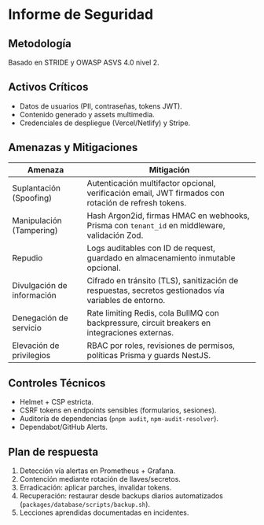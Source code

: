 # Informe de Seguridad

## Metodología
Basado en STRIDE y OWASP ASVS 4.0 nivel 2.

## Activos Críticos
- Datos de usuarios (PII, contraseñas, tokens JWT).
- Contenido generado y assets multimedia.
- Credenciales de despliegue (Vercel/Netlify) y Stripe.

## Amenazas y Mitigaciones
| Amenaza | Mitigación |
| --- | --- |
| Suplantación (Spoofing) | Autenticación multifactor opcional, verificación email, JWT firmados con rotación de refresh tokens. |
| Manipulación (Tampering) | Hash Argon2id, firmas HMAC en webhooks, Prisma con `tenant_id` en middleware, validación Zod. |
| Repudio | Logs auditables con ID de request, guardado en almacenamiento inmutable opcional. |
| Divulgación de información | Cifrado en tránsito (TLS), sanitización de respuestas, secretos gestionados vía variables de entorno. |
| Denegación de servicio | Rate limiting Redis, cola BullMQ con backpressure, circuit breakers en integraciones externas. |
| Elevación de privilegios | RBAC por roles, revisiones de permisos, políticas Prisma y guards NestJS. |

## Controles Técnicos
- Helmet + CSP estricta.
- CSRF tokens en endpoints sensibles (formularios, sesiones).
- Auditoría de dependencias (`pnpm audit`, `npm-audit-resolver`).
- Dependabot/GitHub Alerts.

## Plan de respuesta
1. Detección vía alertas en Prometheus + Grafana.
2. Contención mediante rotación de llaves/secretos.
3. Erradicación: aplicar parches, invalidar tokens.
4. Recuperación: restaurar desde backups diarios automatizados (`packages/database/scripts/backup.sh`).
5. Lecciones aprendidas documentadas en incidentes.
